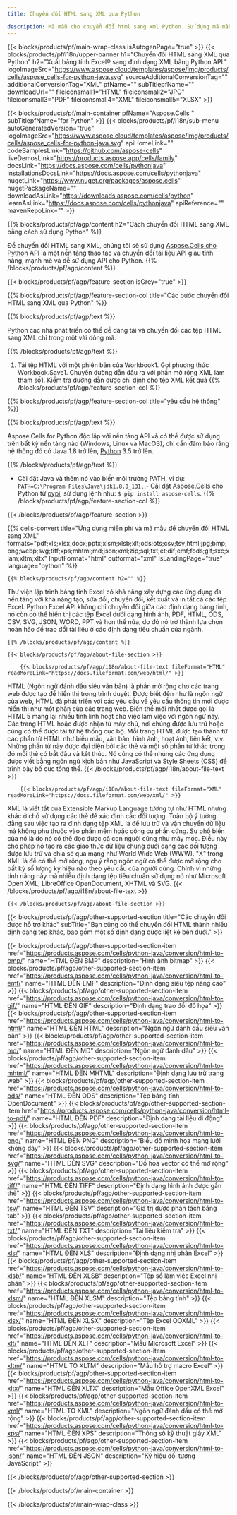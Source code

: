 ```yaml
---
title: Chuyển đổi HTML sang XML qua Python

description: Mã mẫu cho chuyển đổi html sang xml Python. Sử dụng mã mẫu API cho chuyển đổi hàng loạt tệp html sang xml trong ứng dụng Python.
---
```

{{< blocks/products/pf/main-wrap-class isAutogenPage="true" >}}
{{< blocks/products/pf/i18n/upper-banner h1="Chuyển đổi HTML sang XML qua Python" h2="Xuất bảng tính Excel® sang định dạng XML bằng Python API." logoImageSrc="https://www.aspose.cloud/templates/aspose/img/products/cells/aspose_cells-for-python-java.svg" sourceAdditionalConversionTag="" additionalConversionTag="XML" pfName="" subTitlepfName="" downloadUrl="" fileiconsmall1="HTML" fileiconsmall2="JPG" fileiconsmall3="PDF" fileiconsmall4="XML" fileiconsmall5="XLSX" >}}

{{< blocks/products/pf/main-container pfName="Aspose.Cells " subTitlepfName="for Python" >}}
{{< blocks/products/pf/i18n/sub-menu autoGeneratedVersion="true" logoImageSrc="https://www.aspose.cloud/templates/aspose/img/products/cells/aspose_cells-for-python-java.svg" apiHomeLink="" codeSamplesLink="https://github.com/aspose-cells" liveDemosLink="https://products.aspose.app/cells/family" docsLink="https://docs.aspose.com/cells/pythonjava" installationsDocsLink="https://docs.aspose.com/cells/pythonjava" nugetLink="https://www.nuget.org/packages/aspose.cells" nugetPackageName="" downloadAsLink="https://downloads.aspose.com/cells/python" learnAsLink="https://docs.aspose.com/cells/pythonjava" apiReference="" mavenRepoLink="" >}}

{{% blocks/products/pf/agp/content h2="Cách chuyển đổi HTML sang XML bằng cách sử dụng Python" %}}

 Để chuyển đổi HTML sang XML, chúng tôi sẽ sử dụng
 [Aspose.Cells cho Python](https://pypi.org/project/aspose-cells) 
 API là một nền tảng thao tác và chuyển đổi tài liệu API giàu tính năng, mạnh mẽ và dễ sử dụng API cho Python. 
{{% /blocks/products/pf/agp/content %}}

{{< blocks/products/pf/agp/feature-section isGrey="true" >}}

{{% blocks/products/pf/agp/feature-section-col title="Các bước chuyển đổi HTML sang XML qua Python" %}}

{{% blocks/products/pf/agp/text %}}

 Python các nhà phát triển có thể dễ dàng tải và chuyển đổi các tệp HTML sang XML chỉ trong một vài dòng mã.

{{% /blocks/products/pf/agp/text %}}

1. Tải tệp HTML với một phiên bản của Workbook1. Gọi phương thức Workbook.Save1. Chuyển đường dẫn đầu ra với phần mở rộng XML làm tham số1. Kiểm tra đường dẫn được chỉ định cho tệp XML kết quả
{{% /blocks/products/pf/agp/feature-section-col %}}

{{% blocks/products/pf/agp/feature-section-col title="yêu cầu hệ thống" %}}

{{% blocks/products/pf/agp/text %}}

 Aspose.Cells for Python độc lập với nền tảng API và có thể được sử dụng trên bất kỳ nền tảng nào (Windows, Linux và MacOS), chỉ cần đảm bảo rằng hệ thống đó có Java 1.8 trở lên, [Python](https://www.python.org/downloads/) 3.5 trở lên. 
 
{{% /blocks/products/pf/agp/text %}}

- Cài đặt Java và thêm nó vào biến môi trường PATH, ví dụ: <code>PATH=C:\Program Files\Java\jdk1.8.0_131;</code>.- Cài đặt Aspose.Cells cho Python từ <a href="https://pypi.org/project/aspose-cells/">pypi</a>, sử dụng lệnh như: <code>$ pip install aspose-cells</code>.
{{% /blocks/products/pf/agp/feature-section-col %}}

{{< /blocks/products/pf/agp/feature-section >}}

{{% cells-convert title="Ứng dụng miễn phí và mã mẫu để chuyển đổi HTML sang XML" formats="pdf;xls;xlsx;docx;pptx;xlsm;xlsb;xlt;ods;ots;csv;tsv;html;jpg;bmp;png;webp;svg;tiff;xps;mhtml;md;json;xml;zip;sql;txt;et;dif;emf;fods;gif;sxc;xlam;xltm;xltx" InputFormat="html" outformat="xml" IsLandingPage="true" language="python" %}}
 
<!-- aboutfile Starts -->

    {{% blocks/products/pf/agp/content h2="" %}}

 Thư viện lập trình bảng tính Excel có khả năng xây dựng các ứng dụng đa nền tảng với khả năng tạo, sửa đổi, chuyển đổi, kết xuất và in tất cả các tệp Excel. Python Excel API không chỉ chuyển đổi giữa các định dạng bảng tính, nó còn có thể hiển thị các tệp Excel dưới dạng hình ảnh, PDF, HTML, ODS, CSV, SVG, JSON, WORD, PPT và hơn thế nữa, do đó nó trở thành lựa chọn hoàn hảo để trao đổi tài liệu ở các định dạng tiêu chuẩn của ngành.

    {{% /blocks/products/pf/agp/content %}}

    {{< blocks/products/pf/agp/about-file-section >}}

        {{< blocks/products/pf/agp/i18n/about-file-text fileFormat="HTML" readMoreLink="https://docs.fileformat.com/web/html/" >}}
HTML (Ngôn ngữ đánh dấu siêu văn bản) là phần mở rộng cho các trang web được tạo để hiển thị trong trình duyệt. Được biết đến như là ngôn ngữ của web, HTML đã phát triển với các yêu cầu về yêu cầu thông tin mới được hiển thị như một phần của các trang web. Biến thể mới nhất được gọi là HTML 5 mang lại nhiều tính linh hoạt cho việc làm việc với ngôn ngữ này. Các trang HTML hoặc được nhận từ máy chủ, nơi chúng được lưu trữ hoặc cũng có thể được tải từ hệ thống cục bộ. Mỗi trang HTML được tạo thành từ các phần tử HTML như biểu mẫu, văn bản, hình ảnh, hoạt ảnh, liên kết, v.v. Những phần tử này được đại diện bởi các thẻ và một số phần tử khác trong đó mỗi thẻ có bắt đầu và kết thúc. Nó cũng có thể nhúng các ứng dụng được viết bằng ngôn ngữ kịch bản như JavaScript và Style Sheets (CSS) để trình bày bố cục tổng thể.
        {{< /blocks/products/pf/agp/i18n/about-file-text >}}

        {{< blocks/products/pf/agp/i18n/about-file-text fileFormat="XML" readMoreLink="https://docs.fileformat.com/web/xml/" >}}
XML là viết tắt của Extensible Markup Language tương tự như HTML nhưng khác ở chỗ sử dụng các thẻ để xác định các đối tượng. Toàn bộ ý tưởng đằng sau việc tạo ra định dạng tệp XML là để lưu trữ và vận chuyển dữ liệu mà không phụ thuộc vào phần mềm hoặc công cụ phần cứng. Sự phổ biến của nó là do nó có thể đọc được cả con người cũng như máy móc. Điều này cho phép nó tạo ra các giao thức dữ liệu chung dưới dạng các đối tượng được lưu trữ và chia sẻ qua mạng như World Wide Web (WWW). "X" trong XML là để có thể mở rộng, ngụ ý rằng ngôn ngữ có thể được mở rộng cho bất kỳ số lượng ký hiệu nào theo yêu cầu của người dùng. Chính vì những tính năng này mà nhiều định dạng tệp tiêu chuẩn sử dụng nó như Microsoft Open XML, LibreOffice OpenDocument, XHTML và SVG.
        {{< /blocks/products/pf/agp/i18n/about-file-text >}}

    {{< /blocks/products/pf/agp/about-file-section >}}

<!-- aboutfile Ends -->

{{< blocks/products/pf/agp/other-supported-section title="Các chuyển đổi được hỗ trợ khác" subTitle="Bạn cũng có thể chuyển đổi HTML thành nhiều định dạng tệp khác, bao gồm một số định dạng được liệt kê bên dưới." >}}

{{< blocks/products/pf/agp/other-supported-section-item href="https://products.aspose.com/cells/python-java/conversion/html-to-bmp/" name="HTML ĐẾN BMP" description="Hình ảnh bitmap" >}}
{{< blocks/products/pf/agp/other-supported-section-item href="https://products.aspose.com/cells/python-java/conversion/html-to-emf/" name="HTML ĐẾN EMF" description="Định dạng siêu tệp nâng cao" >}}
{{< blocks/products/pf/agp/other-supported-section-item href="https://products.aspose.com/cells/python-java/conversion/html-to-gif/" name="HTML ĐẾN GIF" description="Định dạng trao đổi đồ họa" >}}
{{< blocks/products/pf/agp/other-supported-section-item href="https://products.aspose.com/cells/python-java/conversion/html-to-html/" name="HTML ĐẾN HTML" description="Ngôn ngữ đánh dấu siêu văn bản" >}}
{{< blocks/products/pf/agp/other-supported-section-item href="https://products.aspose.com/cells/python-java/conversion/html-to-md/" name="HTML ĐẾN MD" description="Ngôn ngữ đánh dấu" >}}
{{< blocks/products/pf/agp/other-supported-section-item href="https://products.aspose.com/cells/python-java/conversion/html-to-mhtml/" name="HTML ĐẾN MHTML" description="Định dạng lưu trữ trang web" >}}
{{< blocks/products/pf/agp/other-supported-section-item href="https://products.aspose.com/cells/python-java/conversion/html-to-ods/" name="HTML ĐẾN ODS" description="Tệp bảng tính OpenDocument" >}}
{{< blocks/products/pf/agp/other-supported-section-item href="https://products.aspose.com/cells/python-java/conversion/html-to-pdf/" name="HTML ĐẾN PDF" description="Định dạng tài liệu di động" >}}
{{< blocks/products/pf/agp/other-supported-section-item href="https://products.aspose.com/cells/python-java/conversion/html-to-png/" name="HTML ĐẾN PNG" description="Biểu đồ minh họa mạng lưới không dây" >}}
{{< blocks/products/pf/agp/other-supported-section-item href="https://products.aspose.com/cells/python-java/conversion/html-to-svg/" name="HTML ĐẾN SVG" description="Đồ họa vector có thể mở rộng" >}}
{{< blocks/products/pf/agp/other-supported-section-item href="https://products.aspose.com/cells/python-java/conversion/html-to-tiff/" name="HTML ĐẾN TIFF" description="Định dạng hình ảnh được gắn thẻ" >}}
{{< blocks/products/pf/agp/other-supported-section-item href="https://products.aspose.com/cells/python-java/conversion/html-to-tsv/" name="HTML ĐẾN TSV" description="Giá trị được phân tách bằng tab" >}}
{{< blocks/products/pf/agp/other-supported-section-item href="https://products.aspose.com/cells/python-java/conversion/html-to-txt/" name="HTML ĐẾN TXT" description="Tai liệu kiểm tra" >}}
{{< blocks/products/pf/agp/other-supported-section-item href="https://products.aspose.com/cells/python-java/conversion/html-to-xls/" name="HTML ĐẾN XLS" description="Định dạng nhị phân Excel" >}}
{{< blocks/products/pf/agp/other-supported-section-item href="https://products.aspose.com/cells/python-java/conversion/html-to-xlsb/" name="HTML ĐẾN XLSB" description="Tệp sổ làm việc Excel nhị phân" >}}
{{< blocks/products/pf/agp/other-supported-section-item href="https://products.aspose.com/cells/python-java/conversion/html-to-xlsm/" name="HTML ĐẾN XLSM" description="Tệp bảng tính" >}}
{{< blocks/products/pf/agp/other-supported-section-item href="https://products.aspose.com/cells/python-java/conversion/html-to-xlsx/" name="HTML ĐẾN XLSX" description="Tệp Excel OOXML" >}}
{{< blocks/products/pf/agp/other-supported-section-item href="https://products.aspose.com/cells/python-java/conversion/html-to-xlt/" name="HTML ĐẾN XLT" description="Mẫu Microsoft Excel" >}}
{{< blocks/products/pf/agp/other-supported-section-item href="https://products.aspose.com/cells/python-java/conversion/html-to-xltm/" name="HTML TO XLTM" description="Mẫu hỗ trợ macro Excel" >}}
{{< blocks/products/pf/agp/other-supported-section-item href="https://products.aspose.com/cells/python-java/conversion/html-to-xltx/" name="HTML ĐẾN XLTX" description="Mẫu Office OpenXML Excel" >}}
{{< blocks/products/pf/agp/other-supported-section-item href="https://products.aspose.com/cells/python-java/conversion/html-to-xml/" name="HTML TO XML" description="Ngôn ngữ đánh dấu có thể mở rộng" >}}
{{< blocks/products/pf/agp/other-supported-section-item href="https://products.aspose.com/cells/python-java/conversion/html-to-xps/" name="HTML ĐẾN XPS" description="Thông số kỹ thuật giấy XML" >}}
{{< blocks/products/pf/agp/other-supported-section-item href="https://products.aspose.com/cells/python-java/conversion/html-to-json/" name="HTML ĐẾN JSON" description="Ký hiệu đối tượng JavaScript" >}}

{{< /blocks/products/pf/agp/other-supported-section >}}

{{< /blocks/products/pf/main-container >}}
    
{{< /blocks/products/pf/main-wrap-class >}}
